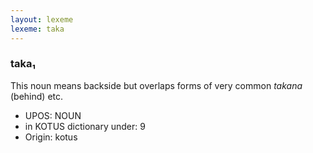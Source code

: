 ```yaml
---
layout: lexeme
lexeme: taka
---
```


###  taka₁

This noun means backside but overlaps forms of very common *takana* (behind) etc.
* UPOS:  NOUN
* in KOTUS dictionary under:  9
* Origin:  kotus

